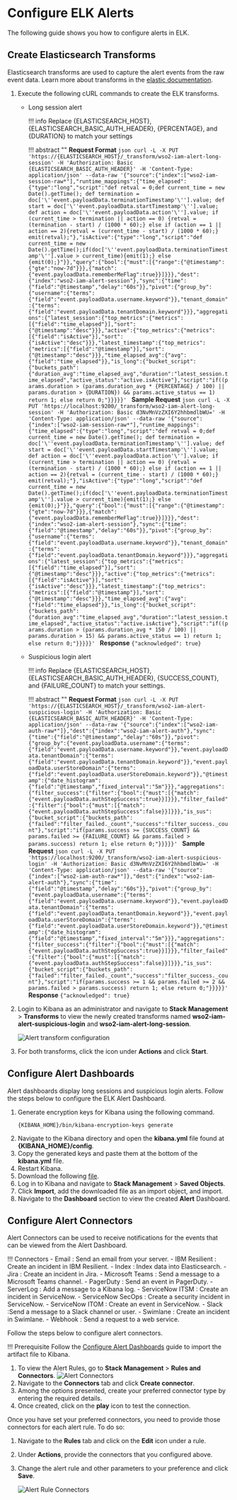 # Configure ELK Alerts

The following guide shows you how to configure alerts in ELK.

## Create Elasticsearch Transforms

Elasticsearch transforms are used to capture the alert events from the raw event data. Learn more about transforms in the [elastic documentation](https://www.elastic.co/guide/en/elasticsearch/reference/current/transforms.html).


1. Execute the following cURL commands to create the ELK transforms.

    - Long session alert

        !!! info
            Replace {ELASTICSEARCH_HOST}, {ELASTICSEARCH_BASIC_AUTH_HEADER}, {PERCENTAGE}, and {DURATION} to match your   settings
        

        !!! abstract ""
            **Request Format**
            ```json
            curl -L -X PUT 'https://{ELASTICSEARCH_HOST}/_transform/wso2-iam-alert-long-session' -H 'Authorization: Basic {ELASTICSEARCH_BASIC_AUTH_HEADER}' -H 'Content-Type: application/json' --data-raw '{"source":{"index":["wso2-iam-session-raw*"],"runtime_mappings":{"time_elapsed":{"type":"long","script":"def retval = 0;def current_time = new Date().getTime(); def termination = doc['\''event.payloadData.terminationTimestamp'\''].value; def start = doc['\''event.payloadData.startTimestamp'\''].value; def action = doc['\''event.payloadData.action'\''].value; if (current_time > termination || action == 0) {retval = (termination - start) / (1000 * 60);} else if (action == 1 || action == 2){retval = (current_time - start) / (1000 * 60);} emit(retval);"},"isActive":{"type":"long","script":"def current_time = new Date().getTime();if(doc['\''event.payloadData.terminationTimestamp'\''].value > current_time){emit(1);} else {emit(0);}"}},"query":{"bool":{"must":[{"range":{"@timestamp":{"gte":"now-7d"}}},{"match":{"event.payloadData.rememberMeFlag":true}}]}}},"dest":{"index":"wso2-iam-alert-session"},"sync":{"time":{"field":"@timestamp","delay":"60s"}},"pivot":{"group_by":{"username":{"terms":{"field":"event.payloadData.username.keyword"}},"tenant_domain":{"terms":{"field":"event.payloadData.tenantDomain.keyword"}}},"aggregations":{"latest_session":{"top_metrics":{"metrics":[{"field":"time_elapsed"}],"sort":{"@timestamp":"desc"}}},"active":{"top_metrics":{"metrics":[{"field":"isActive"}],"sort":{"isActive":"desc"}}},"latest_timestamp":{"top_metrics":{"metrics":[{"field":"@timestamp"}],"sort":{"@timestamp":"desc"}}},"time_elapsed_avg":{"avg":{"field":"time_elapsed"}},"is_long":{"bucket_script":{"buckets_path":{"duration_avg":"time_elapsed_avg","duration":"latest_session.time_elapsed","active_status":"active.isActive"},"script":"if((params.duration > (params.duration_avg * {PERCENTAGE} / 100) || params.duration > {DURATION}) && params.active_status == 1) return 1; else return 0;"}}}}}'
            ```
            **Sample Request**
            ```json
            curl -L -X PUT 'https://localhost:9200/_transform/wso2-iam-alert-long-session' -H 'Authorization: Basic d3NvMnVzZXI6Y2hhbmdlbWU=' -H 'Content-Type: application/json' --data-raw '{"source":{"index":["wso2-iam-session-raw*"],"runtime_mappings":{"time_elapsed":{"type":"long","script":"def retval = 0;def current_time = new Date().getTime(); def termination = doc['\''event.payloadData.terminationTimestamp'\''].value; def start = doc['\''event.payloadData.startTimestamp'\''].value; def action = doc['\''event.payloadData.action'\''].value; if (current_time > termination || action == 0) {retval = (termination - start) / (1000 * 60);} else if (action == 1 || action == 2){retval = (current_time - start) / (1000 * 60);} emit(retval);"},"isActive":{"type":"long","script":"def current_time = new Date().getTime();if(doc['\''event.payloadData.terminationTimestamp'\''].value > current_time){emit(1);} else {emit(0);}"}},"query":{"bool":{"must":[{"range":{"@timestamp":{"gte":"now-7d"}}},{"match":{"event.payloadData.rememberMeFlag":true}}]}}},"dest":{"index":"wso2-iam-alert-session"},"sync":{"time":{"field":"@timestamp","delay":"60s"}},"pivot":{"group_by":{"username":{"terms":{"field":"event.payloadData.username.keyword"}},"tenant_domain":{"terms":{"field":"event.payloadData.tenantDomain.keyword"}}},"aggregations":{"latest_session":{"top_metrics":{"metrics":[{"field":"time_elapsed"}],"sort":{"@timestamp":"desc"}}},"active":{"top_metrics":{"metrics":[{"field":"isActive"}],"sort":{"isActive":"desc"}}},"latest_timestamp":{"top_metrics":{"metrics":[{"field":"@timestamp"}],"sort":{"@timestamp":"desc"}}},"time_elapsed_avg":{"avg":{"field":"time_elapsed"}},"is_long":{"bucket_script":{"buckets_path":{"duration_avg":"time_elapsed_avg","duration":"latest_session.time_elapsed","active_status":"active.isActive"},"script":"if((params.duration > (params.duration_avg * 150 / 100) || params.duration > 15) && params.active_status == 1) return 1; else return 0;"}}}}}'
            ```
            **Response**
            ```
            {"acknowledged": true}
            ```

    - Suspicious login alert

        !!! info
            Replace {ELASTICSEARCH_HOST}, {ELASTICSEARCH_BASIC_AUTH_HEADER}, {SUCCESS_COUNT}, and {FAILURE_COUNT} to match your settings.

        !!! abstract ""
            **Request Format**
            ```json
            curl -L -X PUT 'https://{ELASTICSEARCH_HOST}/_transform/wso2-iam-alert-suspicious-login' -H 'Authorization: Basic {ELASTICSEARCH_BASIC_AUTH_HEADER}' -H 'Content-Type: application/json' --data-raw '{"source":{"index":["wso2-iam-auth-raw*"]},"dest":{"index":"wso2-iam-alert-auth"},"sync":{"time":{"field":"@timestamp","delay":"60s"}},"pivot":{"group_by":{"event.payloadData.username":{"terms":{"field":"event.payloadData.username.keyword"}},"event.payloadData.tenantDomain":{"terms":{"field":"event.payloadData.tenantDomain.keyword"}},"event.payloadData.userStoreDomain":{"terms":{"field":"event.payloadData.userStoreDomain.keyword"}},"@timestamp":{"date_histogram":{"field":"@timestamp","fixed_interval":"5m"}}},"aggregations":{"filter_success":{"filter":{"bool":{"must":[{"match":{"event.payloadData.authStepSuccess":true}}]}}},"filter_failed":{"filter":{"bool":{"must":[{"match":{"event.payloadData.authStepSuccess":false}}]}}},"is_sus":{"bucket_script":{"buckets_path":{"failed":"filter_failed._count","success":"filter_success._count"},"script":"if(params.success >= {SUCCESS_COUNT} && params.failed >= {FAILURE_COUNT} && params.failed > params.success) return 1; else return 0;"}}}}}'
            ```
            **Sample Request**
            ```json
            curl -L -X PUT 'https://localhost:9200/_transform/wso2-iam-alert-suspicious-login' -H 'Authorization: Basic d3NvMnVzZXI6Y2hhbmdlbWU=' -H 'Content-Type: application/json' --data-raw '{"source":{"index":["wso2-iam-auth-raw*"]},"dest":{"index":"wso2-iam-alert-auth"},"sync":{"time":{"field":"@timestamp","delay":"60s"}},"pivot":{"group_by":{"event.payloadData.username":{"terms":{"field":"event.payloadData.username.keyword"}},"event.payloadData.tenantDomain":{"terms":{"field":"event.payloadData.tenantDomain.keyword"}},"event.payloadData.userStoreDomain":{"terms":{"field":"event.payloadData.userStoreDomain.keyword"}},"@timestamp":{"date_histogram":{"field":"@timestamp","fixed_interval":"5m"}}},"aggregations":{"filter_success":{"filter":{"bool":{"must":[{"match":{"event.payloadData.authStepSuccess":true}}]}}},"filter_failed":{"filter":{"bool":{"must":[{"match":{"event.payloadData.authStepSuccess":false}}]}}},"is_sus":{"bucket_script":{"buckets_path":{"failed":"filter_failed._count","success":"filter_success._count"},"script":"if(params.success >= 1 && params.failed >= 2 && params.failed > params.success) return 1; else return 0;"}}}}}'
            ```
            **Response**
            ```
            {"acknowledged": true}
            ```

2. Login to Kibana as an administrator and navigate to **Stack Management** > **Transforms** to view the newly created
transforms named **wso2-iam-alert-suspicious-login** and **wso2-iam-alert-long-session**.

    <img src="../../assets/img/elk-analytics/alerting/elk-alerting-4.png" alt="Alert transform configuration">

3. For both transforms, click the icon under **Actions** and click **Start**.


## Configure Alert Dashboards

Alert dashboards display long sessions and suspicious login alerts. Follow the steps below to configure the ELK Alert Dashboard.

1. Generate encryption keys for Kibana using the following command.
    ```
    {KIBANA_HOME}/bin/kibana-encryption-keys generate
    ```
2. Navigate to the Kibana directory and open the **kibana.yml** file found at **{KIBANA_HOME}/config**.
3. Copy the generated keys and paste them at the bottom of the **kibana.yml** file.
4. Restart Kibana.
3. Download the following [file](../../assets/img/elk-analytics/kibana-8-x-alerts.ndjson).
4. Log in to Kibana and navigate to **Stack Management** > **Saved Objects**.
5. Click **Import**, add the downloaded file as an import object, and import.
6. Navigate to the **Dashboard** section to view the created **Alert** Dashboard.

## Configure Alert Connectors

Alert Connectors can be used to receive notifications for the events that can be viewed from
the Alert Dashboard.

!!! Connectors
    - Email : Send an email from your server.
    - IBM Resilient : Create an incident in IBM Resilient.
    - Index : Index data into Elasticsearch.
    - Jira : Create an incident in Jira.
    - Microsoft Teams : Send a message to a Microsoft Teams channel.
    - PagerDuty : Send an event in PagerDuty.
    - ServerLog : Add a message to a Kibana log.
    - ServiceNow ITSM : Create an incident in ServiceNow.
    - ServiceNow SecOps : Create a security incident in ServiceNow.
    - ServiceNow ITOM : Create an event in ServiceNow.
    - Slack :Send a message to a Slack channel or user.
    - Swimlane : Create an incident in Swimlane.
    - Webhook : Send a request to a web service.

Follow the steps below to configure alert connectors.

!!! Prerequisite
    Follow the [Configure Alert Dashboards](#configure-alert-dashboards) guide to import the artifact file to Kibana.

1. To view the Alert Rules, go to **Stack Management** > **Rules and Connectors**.
   <img src="../../assets/img/elk-analytics/alerting/elk-alerting-1.png" alt="Alert Connectors">
2. Navigate to the **Connectors** tab and click **Create connector**.
3. Among the options presented, create your preferred connector type by entering the required details.
4. Once created, click on the **play** icon to test the connection.

Once you have set your preferred connectors, you need to provide those connectors for each alert rule. To do so:

1. Navigate to the **Rules** tab and click on the **Edit** icon under a rule.
2. Under **Actions**, provide the connectors that you configured above.
3. Change the alert rule and other parameters to your preference and click **Save**.

   <img src="../../assets/img/elk-analytics/alerting/elk-alerting-3.png" alt="Alert Rule Connectors">